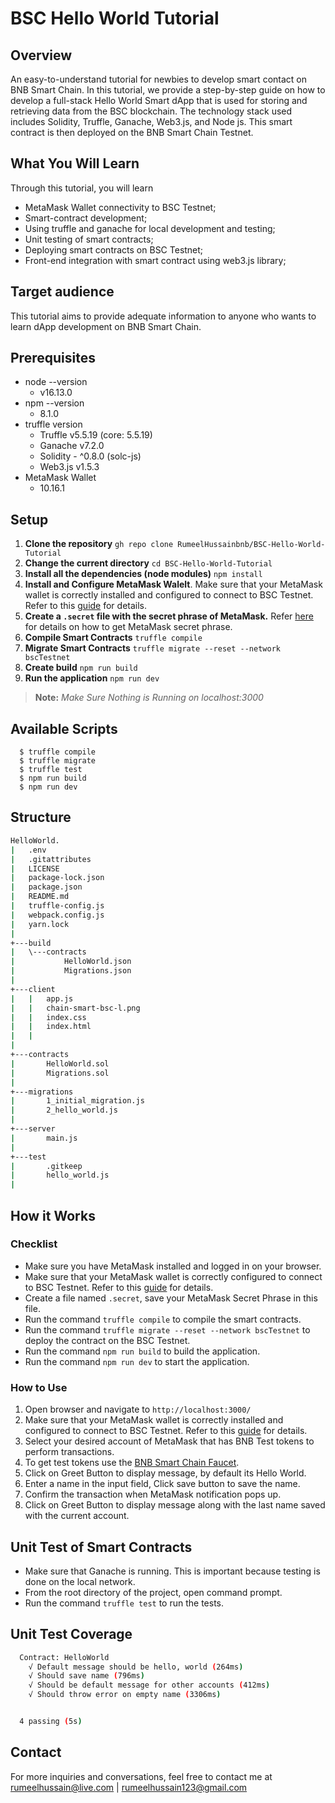 # BSC Hello World Tutorial

## Overview

An easy-to-understand tutorial for newbies to develop smart contact on BNB Smart Chain. In this tutorial, we provide a  step-by-step guide on how to develop a full-stack Hello World Smart dApp that is used for storing and retrieving data from the BSC blockchain. The technology stack used includes Solidity, Truffle, Ganache, Web3.js, and Node js. This smart contract is then deployed on the BNB Smart Chain Testnet.

## What You Will Learn

Through this tutorial, you will learn 
- MetaMask Wallet connectivity to BSC Testnet;
- Smart-contract development;
- Using truffle and ganache for local development and testing;
- Unit testing of smart contracts;
- Deploying smart contracts on BSC Testnet;
- Front-end integration with smart contract using web3.js library;

## Target audience

This tutorial aims to provide adequate information to anyone who wants to learn dApp development on BNB Smart Chain.

## Prerequisites
  - node --version
    - v16.13.0
  - npm --version 
    - 8.1.0
  - truffle version
    - Truffle v5.5.19 (core: 5.5.19)
    - Ganache v7.2.0
    - Solidity - ^0.8.0 (solc-js)
    - Web3.js v1.5.3
  - MetaMask Wallet
    - 10.16.1

## Setup

1. **Clone the repository**
```gh repo clone RumeelHussainbnb/BSC-Hello-World-Tutorial```
2. **Change the current directory**
```cd BSC-Hello-World-Tutorial```
3. **Install all the dependencies (node modules)**
```npm install```
4. **Install and Configure MetaMask Walelt**. Make sure that your MetaMask wallet is correctly installed and configured to connect to BSC Testnet. Refer to this [guide](https://academy.binance.com/en/articles/connecting-metamask-to-binance-smart-chain) for details.
5. **Create a ```.secret``` file with the secret phrase of MetaMask.** Refer [here](https://metamask.zendesk.com/hc/en-us/articles/360015290032-How-to-reveal-your-Secret-Recovery-Phrase) for details on how to get MetaMask secret phrase.   
6. **Compile Smart Contracts**
```truffle compile```
7. **Migrate Smart Contracts**
```truffle migrate --reset --network bscTestnet```
8. **Create build**
```npm run build```
9. **Run the application** ```npm run dev```
  
>**Note:**    _Make Sure Nothing is Running on localhost:3000_

## Available Scripts
```
  $ truffle compile
  $ truffle migrate
  $ truffle test
  $ npm run build
  $ npm run dev
```

## Structure
```sh
HelloWorld.
|   .env
|   .gitattributes
|   LICENSE
|   package-lock.json
|   package.json
|   README.md
|   truffle-config.js
|   webpack.config.js
|   yarn.lock
| 
+---build
|   \---contracts
|           HelloWorld.json
|           Migrations.json
|           
+---client
|   |   app.js
|   |   chain-smart-bsc-l.png
|   |   index.css
|   |   index.html
|   |   
|           
+---contracts
|       HelloWorld.sol
|       Migrations.sol
|       
+---migrations
|       1_initial_migration.js
|       2_hello_world.js
|                 
+---server
|       main.js
|       
+---test
|       .gitkeep
|       hello_world.js       
|       
```

## How it Works
### Checklist
- Make sure you have MetaMask installed and logged in on your browser.
- Make sure that your MetaMask wallet is correctly configured to connect to BSC Testnet. Refer to this [guide](https://academy.binance.com/en/articles/connecting-metamask-to-binance-smart-chain) for details.
- Create a file named ```.secret```, save your MetaMask Secret Phrase in this file.
- Run the command ```truffle compile``` to compile the smart contracts.
- Run the command ```truffle migrate --reset --network bscTestnet``` to deploy the contract on the BSC Testnet.
- Run the command ```npm run build``` to build the application.
- Run the command ```npm run dev``` to start the application.

### How to Use
1. Open browser and navigate to ```http://localhost:3000/```
2. Make sure that your MetaMask wallet is correctly installed and configured to connect to BSC Testnet. Refer to this [guide](https://academy.binance.com/en/articles/connecting-metamask-to-binance-smart-chain) for details.
3. Select your desired account of MetaMask that has BNB Test tokens to perform transactions.
4. To get test tokens use the [BNB Smart Chain Faucet](https://testnet.binance.org/faucet-smart).
5. Click on Greet Button to display message, by default its Hello World.
6. Enter a name in the input field, Click save button to save the name.
7. Confirm the transaction when MetaMask notification pops up.
8. Click on Greet Button to display message along with the last name saved with the current account.

## Unit Test of Smart Contracts
- Make sure that Ganache is running. This is important because testing is done on the local network.
- From the root directory of the project, open command prompt.
- Run the command ```truffle test``` to run the tests.
  
## Unit Test Coverage
```sh
  Contract: HelloWorld
    √ Default message should be hello, world (264ms)
    √ Should save name (796ms)
    √ Should be default message for other accounts (412ms)
    √ Should throw error on empty name (3306ms)


  4 passing (5s)
```
## Contact
For more inquiries and conversations, feel free to contact me at rumeelhussain@live.com | rumeelhussain123@gmail.com
